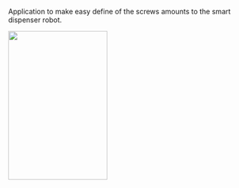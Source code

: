 Application to make easy define of the screws amounts to the smart dispenser robot. 


<img src="https://user-images.githubusercontent.com/92423203/167579204-24518e18-9e6e-4488-960f-98178ae26be9.png" width="200" height="300">

